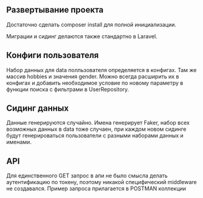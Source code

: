 
## Развертывание проекта

Достаточно сделать composer install для полной инициализации.

Миграции и сидинг делаются также стандартно в Laravel.

## Конфиги пользователя

Набор данных для data полльзователя определяется в конфигах. Там же массив hobbies и значения gender. Можно всегда расширить их в конфигах и добавить необходимое условие по новому параметру в функции поиска с фильтрами в UserRepository.

## Сидинг данных

Данные генерируются случайно. Имена генерирует Faker, набор всех возможных данных в data тоже случаен, при каждом новом сидинге будут генерироваться пользователи с разными наборами данных и именами.

## API

Для единственного GET запрос в апи не было смысла делать аутентификацию по токену, поэтому никакой специфический middleware не создавался. Пример запроса прилагается в POSTMAN коллекции
